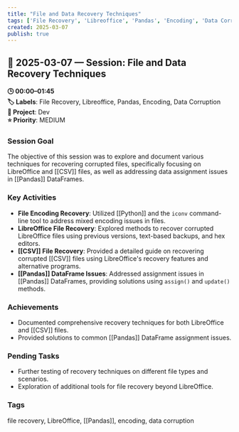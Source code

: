 ```yaml
---
title: "File and Data Recovery Techniques"
tags: ['File Recovery', 'Libreoffice', 'Pandas', 'Encoding', 'Data Corruption']
created: 2025-03-07
publish: true
---
```


## 📅 2025-03-07 — Session: File and Data Recovery Techniques

**🕒 00:00–01:45**  
**🏷️ Labels**: File Recovery, Libreoffice, Pandas, Encoding, Data Corruption  
**📂 Project**: Dev  
**⭐ Priority**: MEDIUM  


### Session Goal
The objective of this session was to explore and document various techniques for recovering corrupted files, specifically focusing on LibreOffice and [[CSV]] files, as well as addressing data assignment issues in [[Pandas]] DataFrames.

### Key Activities
- **File Encoding Recovery**: Utilized [[Python]] and the `iconv` command-line tool to address mixed encoding issues in files.
- **LibreOffice File Recovery**: Explored methods to recover corrupted LibreOffice files using previous versions, text-based backups, and hex editors.
- **[[CSV]] File Recovery**: Provided a detailed guide on recovering corrupted [[CSV]] files using LibreOffice's recovery features and alternative programs.
- **[[Pandas]] DataFrame Issues**: Addressed assignment issues in [[Pandas]] DataFrames, providing solutions using `assign()` and `update()` methods.

### Achievements
- Documented comprehensive recovery techniques for both LibreOffice and [[CSV]] files.
- Provided solutions to common [[Pandas]] DataFrame assignment issues.

### Pending Tasks
- Further testing of recovery techniques on different file types and scenarios.
- Exploration of additional tools for file recovery beyond LibreOffice.

### Tags
file recovery, LibreOffice, [[Pandas]], encoding, data corruption
